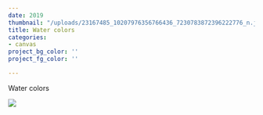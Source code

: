 ```yaml
---
date: 2019
thumbnail: "/uploads/23167485_10207976356766436_7230783872396222776_n.jpg"
title: Water colors
categories:
- canvas
project_bg_color: ''
project_fg_color: ''

---
```

Water colors

![](https://scontent-amt2-1.xx.fbcdn.net/v/t1.15752-9/s2048x2048/64573124_309234309962859_168300939193614336_n.jpg?_nc_cat=101&_nc_oc=AQm-4uXratcLB4QtY9X7OaiG86CVq3MdsbJ5T2kKpouuevCBAsDp_Pfg3xU20mefibA&_nc_ht=scontent-amt2-1.xx&oh=f212e2795e8062d868197db2823ca3fa&oe=5D7B25B7)
